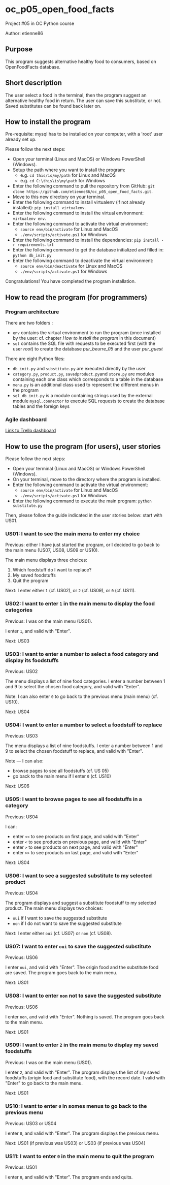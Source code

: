 # oc\_p05\_open\_food\_facts

Project #05 in OC Python course

Author: etienne86

## Purpose

This program suggests alternative healthy food to consumers, based on OpenFoodFacts database.

## Short description

The user select a food in the terminal, then the program suggest an alternative healthy food in return. The user can save this substitute, or not. Saved substitutes can be found back later on.

## How to install the program

Pre-requisite: mysql has to be installed on your computer, with a 'root' user already set up.

Please follow the next steps:
* Open your terminal (Linux and MacOS) or Windows PowerShell (Windows).
* Setup the path where you want to install the program:
    * e.g. `cd this/is/my/path` for Linux and MacOS
    * e.g. `cd C:\this\is\my\path` for Windows
* Enter the following command to pull the repository from GitHub: `git clone https://github.com/etienne86/oc_p05_open_food_facts.git`.
* Move to this new directory on your terminal.
* Enter the following command to install virtualenv (if not already installed): `pip install virtualenv`.
* Enter the following command to install the virtual environment: `virtualenv env`.
* Enter the following command to activate the virtual environment:
    * `source env/bin/activate` for Linux and MacOS
    * `./env/scripts/activate.ps1` for Windows
* Enter the following command to install the dependancies: `pip install -r requirements.txt`
* Enter the following command to get the database initialized and filled in: `python db_init.py`
* Enter the following command to deactivate the virtual environment:
    * `source env/bin/deactivate` for Linux and MacOS
    * `./env/scripts/activate.ps1` for Windows
    
Congratulations! You have completed the program installation.

## How to read the program (for programmers)

### Program architecture

There are two folders :
* `env` contains the virtual environment to run the program (once installed by the user: cf. chapter *How to install the program* in this document)
* `sql` contains the SQL file with requests to be executed first (with the user *root*) to create the database *pur_beurre_05* and the user *pur_guest*

There are eight Python files:
* `db_init.py` and `substitute.py` are executed directly by the user
* `category.py`, `product.py`, `savedproduct.py`and `store.py` are modules containing each one class which corresponds to a table in the database
* `menu.py` is an additional class used to represent the different menus in the program
* `sql_db_init.py` is a module containing strings used by the external module `mysql.connector` to execute SQL requests to create the database tables and the foreign keys

### Agile dashboard

[Link to Trello dashboard](https://trello.com/b/Q6r47F1d/e-barbier-oc-da-py-open-food-facts)

## How to use the program (for users), user stories

Please follow the next steps:
* Open your terminal (Linux and MacOS) or Windows PowerShell (Windows).
* On your terminal, move to the directory where the program is installed.
* Enter the following command to activate the virtual environment:
    * `source env/bin/activate` for Linux and MacOS
    * `./env/scripts/activate.ps1` for Windows
* Enter the following command to execute the main program: `python substitute.py`

Then, please follow the guide indicated in the user stories below: start with US01.

### US01: I want to see the main menu to enter my choice

Previous: either I have just started the program, or I decided to go back to the main menu (US07, US08, US09 or US10).

The main menu displays three choices:
1. Which foodstuff do I want to replace?
2. My saved foodstuffs
0. Quit the program

Next: I enter either `1` (cf. US02), or `2` (cf. US09), or `0` (cf. US11).

### US02: I want to enter `1` in the main menu to display the food categories

Previous: I was on the main menu (US01).

I enter `1`, and valid with "Enter".

Next: US03

### US03: I want to enter a number to select a food category and display its foodstuffs

Previous: US02

The menu displays a list of nine food categories. I enter a number between 1 and 9 to select the chosen food category, and valid with "Enter".

Note: I can also enter `0` to go back to the previous menu (main menu) (cf. US10).

Next: US04

### US04: I want to enter a number to select a foodstuff to replace

Previous: US03

The menu displays a list of nine foodstuffs. I enter a number between 1 and 9 to select the chosen foodstuff to replace, and valid with "Enter".

Note — I can also:
* browse pages to see all foodstuffs (cf. US 05)
* go back to the main menu if I enter `0` (cf. US10)

Next: US06

### US05: I want to browse pages to see all foodstuffs in a category

Previous: US04

I can:
* enter `<<` to see products on first page, and valid with "Enter"
* enter `<` to see products on previous page, and valid with "Enter"
* enter `>` to see products on next page, and valid with "Enter"
* enter `>>` to see products on last page, and valid with "Enter"

Next: US04

### US06: I want to see a suggested substitute to my selected product

Previous: US04

The program displays and suggest a substitute foodstuff to my selected product. The main menu displays two choices:
* `oui` if I want to save the suggested substitute
* `non` if I do not want to save the suggested substitute

Next: I enter either `oui` (cf. US07) or `non` (cf. US08).

### US07: I want to enter `oui` to save the suggested substitute

Previous: US06

I enter `oui`, and valid with "Enter". The origin food and the substitute food are saved. The program goes back to the main menu.

Next: US01

### US08: I want to enter `non` not to save the suggested substitute

Previous: US06

I enter `non`, and valid with "Enter". Nothing is saved. The program goes back to the main menu.

Next: US01

### US09: I want to enter `2` in the main menu to display my saved foodstuffs

Previous: I was on the main menu (US01).

I enter `2`, and valid with "Enter". The program displays the list of my saved foodstuffs (origin food and substitute food), with the record date. I valid with "Enter" to go back to the main menu.

Next: US01

### US10: I want to enter `0` in somes menus to go back to the previous menu

Previous: US03 or US04

I enter `0`, and valid with "Enter". The program displays the previous menu.

Next: US01 (if previous was US03) or US03 (if previous was US04)

### US11: I want to enter `0` in the main menu to quit the program

Previous: US01

I enter `0`, and valid with "Enter".
The program ends and quits.
